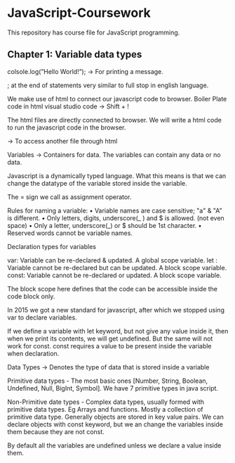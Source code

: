 # JavaScript-Coursework
This repository has course file for JavaScript programming.

## Chapter 1: Variable data types

colsole.log(”Hello World!”);  → For printing a message.

; at the end of statements very similar to full stop in english language.

We make use of html to connect our javascript code to browser. Boiler Plate code in html visual studio code → Shift + !

The html files are directly connected to browser. We will write a html code to run the javascript code in the browser. 

<script src=”filename.js> </script> → To access another file through html

Variables → Containers for data. The variables can contain any data or no data. 

Javascript is a dynamically typed language. What this means is that we can change the datatype of the variable stored inside the variable. 

The = sign we call as assignment operator.

Rules for naming a variable:
• Variable names are case sensitive; "a" & "A" is different.
• Only letters, digits, underscore(_ ) and $ is allowed. (not even space)
• Only a letter, underscore(_) or $ should be 1st character.
• Reserved words cannot be variable names.

Declaration types for variables

var: Variable can be re-declared & updated. A global scope variable.
let : Variable cannot be re-declared but can be updated. A block scope variable.
const: Variable cannot be re-declared or updated. A block scope variable.

The block scope here defines that the code can be accessible inside the code block only. 

In 2015 we got a new standard for javascript, after which we stopped using var to declare variables. 

If we define a variable with let keyword, but not give any value inside it, then when we print its contents, we will get undefined. But the same will not work for const. const requires a value to be present inside the variable when declaration. 

Data Types → Denotes the type of data that is stored inside a variable

Primitive data types - The most basic ones [Number, String, Boolean, Undefined, Null, BigInt, Symbol]. We have 7 primitive types in java script.

Non-Primitive date types - Complex data types, usually formed with primitive data types. Eg Arrays and functions. Mostly a collection of primitive data type. Generally objects are stored in key value pairs. We can declare objects with const keyword, but we an change the variables inside them because they are not const. 

By default all the variables are undefined unless we declare a value inside them.
